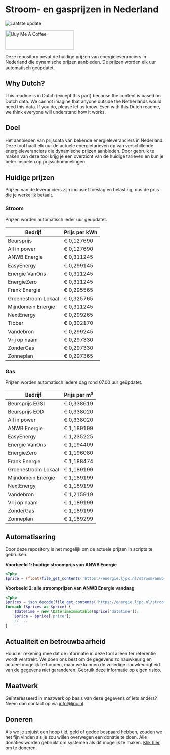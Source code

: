 # Stroom- en gasprijzen in Nederland

![Laatste update](https://img.shields.io/badge/laatste%20update-2025--07--11%2021%3A00%20CET-brightgreen)

<a href="https://www.buymeacoffee.com/Lars-" target="_blank"><img src="https://cdn.buymeacoffee.com/buttons/v2/default-orange.png" alt="Buy Me A Coffee" height="60" style="height: 60px !important;width: 217px !important;" ></a>

Deze repository bevat de huidige prijzen van energieleveranciers in Nederland die dynamische prijzen aanbieden. De prijzen worden elk uur automatisch geüpdatet.

## Why Dutch?

This readme is in Dutch (except this part) because the content is based on Dutch data. We cannot imagine that anyone outside the Netherlands would need this data. If you do, please let us know. Even with this Dutch readme, we think
everyone will understand how it works.

## Doel

Het aanbieden van prijsdata van bekende energieleveranciers in Nederland. Deze tool haalt elk uur de actuele energietarieven op van verschillende energieleveranciers die dynamische prijzen aanbieden. Door gebruik te maken van deze tool
krijg je een overzicht van de huidige tarieven en kun je beter inspelen op prijsschommelingen.

## Huidige prijzen

Prijzen van de leveranciers zijn inclusief toeslag en belasting, dus de prijs die je werkelijk betaalt.

### Stroom

Prijzen worden automatisch ieder uur geüpdatet.

 Bedrijf | Prijs per kWh 
---------|---------------
Beursprijs | € 0,127690
All in power | € 0,127690
ANWB Energie | € 0,311245
EasyEnergy | € 0,299145
Energie VanOns | € 0,311245
EnergieZero | € 0,311245
Frank Energie | € 0,295565
Groenestroom Lokaal | € 0,325765
Mijndomein Energie | € 0,311245
NextEnergy | € 0,299265
Tibber | € 0,302170
Vandebron | € 0,299245
Vrij op naam | € 0,297330
ZonderGas | € 0,297330
Zonneplan | € 0,297365


### Gas

Prijzen worden automatisch iedere dag rond 07.00 uur geüpdatet.

 Bedrijf | Prijs per m³ 
---------|--------------
Beursprijs EGSI | € 0,338619
Beursprijs EOD | € 0,338020
All in power | € 0,338020
ANWB Energie | € 1,189199
EasyEnergy | € 1,235225
Energie VanOns | € 1,194409
EnergieZero | € 1,196080
Frank Energie | € 1,188474
Groenestroom Lokaal | € 1,189199
Mijndomein Energie | € 1,189199
NextEnergy | € 1,189199
Vandebron | € 1,215919
Vrij op naam | € 1,189199
ZonderGas | € 1,189199
Zonneplan | € 1,189299


## Automatisering

Door deze repository is het mogelijk om de actuele prijzen in scripts te gebruiken.

**Voorbeeld 1: huidige stroomprijs van ANWB Energie**

```php
<?php
$price = (float)file_get_contents('https://energie.ljpc.nl/stroom/anwb-energie-nu.txt');

```

**Voorbeeld 2: alle stroomprijzen van ANWB Energie vandaag**

```php
<?php
$prices = json_decode(file_get_contents('https://energie.ljpc.nl/stroom/all-in-power-vandaag.json'),true);
foreach ($prices as $price) {
    $dateTime = new \DateTimeImmutable($price['datetime']);
    $price = $price['price'];
    // ...
}
```

## Actualiteit en betrouwbaarheid

Houd er rekening mee dat de informatie in deze tool alleen ter referentie wordt verstrekt. We doen ons best om de gegevens zo nauwkeurig en actueel mogelijk te houden, maar we kunnen de volledige nauwkeurigheid van de gegevens niet
garanderen. Gebruik deze informatie op eigen risico.

## Maatwerk

Geïnteresseerd in maatwerk op basis van deze gegevens of iets anders? Neem dan contact op
via [info@ljpc.nl](mailto:info@ljpc.nl?subject=Energie%20prijzen).

## Doneren

Als we je zojuist een hoop tijd, geld of gedoe bespaard hebben, zouden we het fijn vinden als je zou willen overwegen een
donatie te doen. Alle donaties worden gebruikt om systemen als dit mogelijk te
maken. [Klik hier](https://www.buymeacoffee.com/Lars-) om te doneren.
